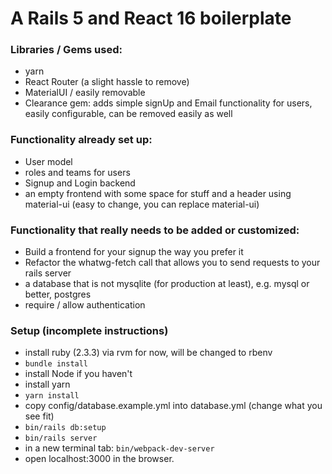 # A Rails 5 and React 16 boilerplate

### Libraries / Gems used:
- yarn
- React Router (a slight hassle to remove)
- MaterialUI / easily removable
- Clearance gem: adds simple signUp and Email functionality for users, easily configurable, can be removed easily as well

### Functionality already set up:
- User model
- roles and teams for users
- Signup and Login backend
- an empty frontend with some space for stuff and a header using material-ui (easy to change, you can replace material-ui)

### Functionality that really needs to be added or customized:
- Build a frontend for your signup the way you prefer it
- Refactor the whatwg-fetch call that allows you to send requests to your rails server
- a database that is not mysqlite (for production at least), e.g. mysql or better, postgres
- require / allow authentication

### Setup (incomplete instructions)
- install ruby (2.3.3) via rvm for now, will be changed to rbenv
- `bundle install`
- install Node if you haven't
- install yarn
- `yarn install`
- copy config/database.example.yml into database.yml (change what you see fit)
- `bin/rails db:setup`
- `bin/rails server`
- in a new terminal tab: `bin/webpack-dev-server`
- open localhost:3000 in the browser.
